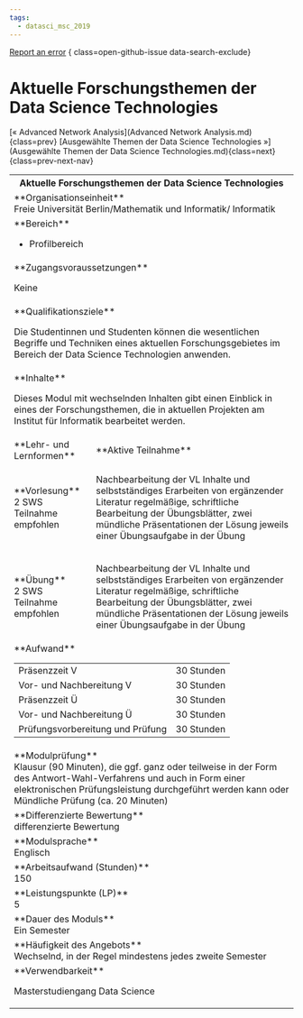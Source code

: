 ```yaml
---
tags:
  - datasci_msc_2019
---
```

[Report an error](https://github.com/SGSSGene/FUB-SUP/issues/new?title=Error%20in%20%22Aktuelle%20Forschungsthemen%20der%20Data%20Science%20Technologies%22&body=There%20seems%20to%20be%20an%20error%20in%20module%20%22Aktuelle%20Forschungsthemen%20der%20Data%20Science%20Technologies%22%2E%0A%0A%3CDescribe%20here%20a%20slightly%20more%20detailed%20description%20of%20what%20is%20wrong%3E&labels=bug)
{ class=open-github-issue data-search-exclude}

# Aktuelle Forschungsthemen der Data Science Technologies

[« Advanced Network Analysis](Advanced Network Analysis.md){class=prev}
[Ausgewählte Themen der Data Science Technologies »](Ausgewählte Themen der Data Science Technologies.md){class=next}
{class=prev-next-nav}

<table markdown id="moduledesc">
<tr markdown class="moduledesc_head"><th colspan="2">Aktuelle Forschungsthemen der Data Science Technologies </th></tr>
<tr markdown><td colspan="2">**Organisationseinheit**   <br>Freie Universität Berlin/Mathematik und Informatik/ Informatik</td></tr>

<tr markdown><td colspan="2">**Bereich**<br>


- Profilbereich

</td></tr>

<tr markdown><td colspan="2">**Zugangsvoraussetzungen** <br>

Keine


</td></tr>
<tr markdown><td colspan="2">**Qualifikationsziele**    <br>

Die Studentinnen und Studenten können die wesentlichen Begriffe und
Techniken eines aktuellen Forschungsgebietes im Bereich der Data Science
Technologien anwenden.


</td></tr>
<tr markdown><td colspan="2">**Inhalte**                <br>

Dieses Modul mit wechselnden Inhalten gibt einen Einblick in eines der
Forschungsthemen, die in aktuellen Projekten am Institut für Informatik
bearbeitet werden.


</td></tr>

<tr markdown><td>**Lehr- und Lernformen**</td><td>**Aktive Teilnahme**</td></tr>
<tr markdown><td> **Vorlesung** <br>2 SWS <br> Teilnahme empfohlen</td><td>

Nachbearbeitung der VL Inhalte und selbstständiges Erarbeiten von ergänzender Literatur
regelmäßige, schriftliche Bearbeitung der Übungsblätter, zwei mündliche Präsentationen der Lösung jeweils einer Übungsaufgabe in der Übung
</td></tr>
<tr markdown><td> **Übung** <br>2 SWS <br> Teilnahme empfohlen</td><td>

Nachbearbeitung der VL Inhalte und selbstständiges Erarbeiten von ergänzender Literatur
regelmäßige, schriftliche Bearbeitung der Übungsblätter, zwei mündliche Präsentationen der Lösung jeweils einer Übungsaufgabe in der Übung
</td></tr>
<tr markdown><td colspan="2">**Aufwand**                <br>
<table class="aufwand_table">
<tr><td>Präsenzzeit V</td><td>30 Stunden</td></tr>
<tr><td>Vor- und Nachbereitung V</td><td>30 Stunden</td></tr>
<tr><td>Präsenzzeit Ü</td><td>30 Stunden</td></tr>
<tr><td>Vor- und Nachbereitung Ü</td><td>30 Stunden</td></tr>
<tr><td>Prüfungsvorbereitung und Prüfung</td><td>30 Stunden</td></tr>
</table>

</td></tr>
<tr markdown><td colspan="2">**Modulprüfung**             <br>Klausur (90 Minuten), die ggf. ganz oder teilweise in der Form des
Antwort-Wahl-Verfahrens und auch in Form einer elektronischen
Prüfungsleistung durchgeführt werden kann oder Mündliche Prüfung (ca. 20
Minuten)


</td></tr>
<tr markdown><td colspan="2">**Differenzierte Bewertung** <br>differenzierte Bewertung

</td></tr>
<tr markdown><td colspan="2">**Modulsprache**             <br>Englisch</td></tr>
<tr markdown><td colspan="2">**Arbeitsaufwand (Stunden)** <br>150</td></tr>
<tr markdown><td colspan="2">**Leistungspunkte (LP)**     <br>5</td></tr>
<tr markdown><td colspan="2">**Dauer des Moduls**         <br>Ein Semester</td></tr>
<tr markdown><td colspan="2">**Häufigkeit des Angebots**  <br>Wechselnd, in der Regel mindestens jedes zweite Semester</td></tr>
<tr markdown><td colspan="2">**Verwendbarkeit**           <br>

Masterstudiengang Data Science


</td></tr>

</table>
